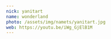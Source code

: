 ```yaml
---
nick: yanitart
name: wonderland
photo: /assets/img/namets/yanitart.jpg
web: https://youtu.be/iWg_GjElB1M
---
```

